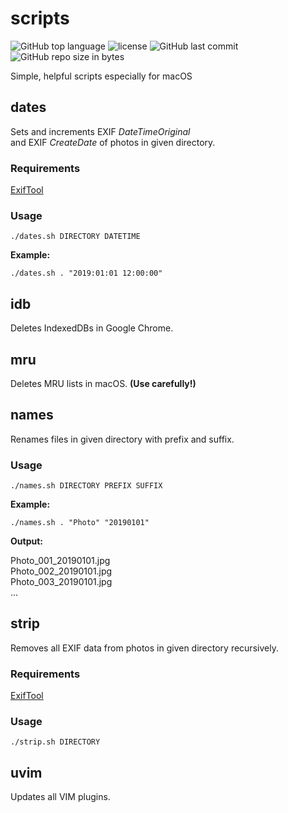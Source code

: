 # scripts
![GitHub top language](https://img.shields.io/github/languages/top/schdav/scripts.svg)
![license](https://img.shields.io/github/license/schdav/scripts.svg)
![GitHub last commit](https://img.shields.io/github/last-commit/schdav/scripts.svg)
![GitHub repo size in bytes](https://img.shields.io/github/repo-size/schdav/scripts.svg)

Simple, helpful scripts especially for macOS

## dates
Sets and increments EXIF *DateTimeOriginal*  
and EXIF *CreateDate* of photos in given directory.
### Requirements
[ExifTool](https://owl.phy.queensu.ca/~phil/exiftool/)
### Usage
`./dates.sh DIRECTORY DATETIME`

**Example:**

`./dates.sh . "2019:01:01 12:00:00"`

## idb
Deletes IndexedDBs in Google Chrome.

## mru
Deletes MRU lists in macOS.
**(Use carefully!)**

## names
Renames files in given directory with prefix and suffix.
### Usage
`./names.sh DIRECTORY PREFIX SUFFIX`

**Example:**

`./names.sh . "Photo" "20190101"`

**Output:**

Photo_001_20190101.jpg  
Photo_002_20190101.jpg  
Photo_003_20190101.jpg  
...

## strip
Removes all EXIF data from photos in given directory recursively.
### Requirements
[ExifTool](https://owl.phy.queensu.ca/~phil/exiftool/)
### Usage
`./strip.sh DIRECTORY`

## uvim
Updates all VIM plugins.
